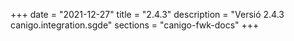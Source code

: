 +++
date        = "2021-12-27"
title       = "2.4.3"
description = "Versió 2.4.3 canigo.integration.sgde"
sections    = "canigo-fwk-docs"
+++